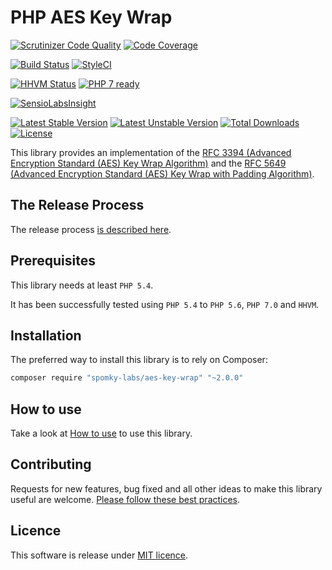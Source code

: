 PHP AES Key Wrap
================

[![Scrutinizer Code Quality](https://scrutinizer-ci.com/g/Spomky-Labs/aes-key-wrap/badges/quality-score.png?b=master)](https://scrutinizer-ci.com/g/Spomky-Labs/aes-key-wrap/?branch=master)
[![Code Coverage](https://scrutinizer-ci.com/g/Spomky-Labs/aes-key-wrap/badges/coverage.png?b=master)](https://scrutinizer-ci.com/g/Spomky-Labs/aes-key-wrap/?branch=master)

[![Build Status](https://travis-ci.org/Spomky-Labs/aes-key-wrap.svg?branch=master)](https://travis-ci.org/Spomky-Labs/aes-key-wrap)
[![StyleCI](https://styleci.io/repos/28706263/shield)](https://styleci.io/repos/28706263)

[![HHVM Status](http://hhvm.h4cc.de/badge/spomky-labs/aes-key-wrap.png)](http://hhvm.h4cc.de/package/spomky-labs/aes-key-wrap)
[![PHP 7 ready](http://php7ready.timesplinter.ch/Spomky-Labs/aes-key-wrap/badge.svg)](https://travis-ci.org/Spomky-Labs/aes-key-wrap)

[![SensioLabsInsight](https://insight.sensiolabs.com/projects/e61c91cf-1860-4416-946b-4c7b74ea01a5/big.png)](https://insight.sensiolabs.com/projects/e61c91cf-1860-4416-946b-4c7b74ea01a5)

[![Latest Stable Version](https://poser.pugx.org/spomky-labs/aes-key-wrap/v/stable.png)](https://packagist.org/packages/spomky-labs/aes-key-wrap)
[![Latest Unstable Version](https://poser.pugx.org/spomky-labs/aes-key-wrap/v/unstable.png)](https://packagist.org/packages/spomky-labs/aes-key-wrap)
[![Total Downloads](https://poser.pugx.org/spomky-labs/aes-key-wrap/downloads.png)](https://packagist.org/packages/spomky-labs/aes-key-wrap)
[![License](https://poser.pugx.org/spomky-labs/aes-key-wrap/license.png)](https://packagist.org/packages/spomky-labs/aes-key-wrap)


This library provides an implementation of the [RFC 3394 (Advanced Encryption Standard (AES) Key Wrap Algorithm)](https://tools.ietf.org/html/rfc3394) and the [RFC 5649 (Advanced Encryption Standard (AES) Key Wrap with Padding Algorithm)](https://tools.ietf.org/html/rfc5649).

## The Release Process

The release process [is described here](doc/Release.md).

## Prerequisites

This library needs at least `PHP 5.4`.

It has been successfully tested using `PHP 5.4` to `PHP 5.6`, `PHP 7.0` and `HHVM`.

## Installation

The preferred way to install this library is to rely on Composer:

```sh
composer require "spomky-labs/aes-key-wrap" "~2.0.0"
```

## How to use

Take a look at [How to use](doc/Use.md) to use this library.

## Contributing

Requests for new features, bug fixed and all other ideas to make this library useful are welcome. [Please follow these best practices](doc/Contributing.md).

## Licence

This software is release under [MIT licence](LICENSE).
